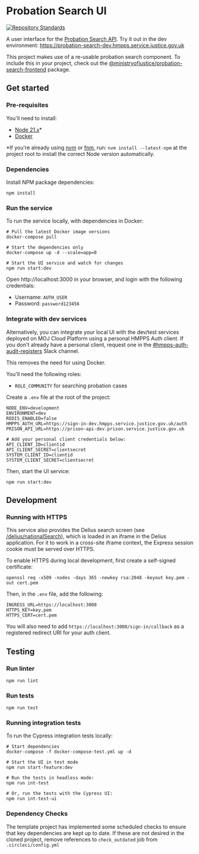 # Probation Search UI
[![Repository Standards](https://img.shields.io/badge/dynamic/json?color=blue&logo=github&label=MoJ%20Compliant&query=%24.message&url=https%3A%2F%2Foperations-engineering-reports.cloud-platform.service.justice.gov.uk%2Fapi%2Fv1%2Fcompliant_public_repositories%2Fprobation-search-ui)](https://operations-engineering-reports.cloud-platform.service.justice.gov.uk/public-report/probation-search-ui "Link to report")

A user interface for the [Probation Search API](https://github.com/ministryofjustice/probation-offender-search). 
Try it out in the dev environment: https://probation-search-dev.hmpps.service.justice.gov.uk

This project makes use of a re-usable probation search component. 
To include this in your project, check out the [@ministryofjustice/probation-search-frontend](https://www.npmjs.com/package/@ministryofjustice/probation-search-frontend) package.

## Get started

### Pre-requisites

You'll need to install:

* [Node 21.x](https://nodejs.org/download/release/latest-v21.x)*
* [Docker](https://www.docker.com/)

*If you're already using [nvm](https://github.com/nvm-sh/nvm) or [fnm](https://github.com/Schniz/fnm), run:
`nvm install --latest-npm` at the project root to install the correct Node version automatically.

### Dependencies

Install NPM package dependencies:

```shell
npm install
```

### Run the service

To run the service locally, with dependencies in Docker:

```shell
# Pull the latest Docker image versions
docker-compose pull

# Start the dependencies only
docker-compose up -d --scale=app=0

# Start the UI service and watch for changes
npm run start:dev
```

Open http://localhost:3000 in your browser, and login with the following credentials:

* Username: `AUTH_USER`
* Password: `password123456`

### Integrate with dev services

Alternatively, you can integrate your local UI with the dev/test services deployed on MOJ Cloud Platform using a personal HMPPS Auth client.
If you don't already have a personal client, request one in the [#hmpps-auth-audit-registers](https://mojdt.slack.com/archives/C02S71KUBED) Slack channel.

This removes the need for using Docker.

You'll need the following roles:
* `ROLE_COMMUNITY` for searching probation cases

Create a `.env` file at the root of the project:
```properties
NODE_ENV=development
ENVIRONMENT=dev
REDIS_ENABLED=false
HMPPS_AUTH_URL=https://sign-in-dev.hmpps.service.justice.gov.uk/auth
PRISON_API_URL=https://prison-api-dev.prison.service.justice.gov.uk

# Add your personal client credentials below:
API_CLIENT_ID=clientid
API_CLIENT_SECRET=clientsecret
SYSTEM_CLIENT_ID=clientid
SYSTEM_CLIENT_SECRET=clientsecret
```

Then, start the UI service:
```shell
npm run start:dev
```

## Development

### Running with HTTPS

This service also provides the Delius search screen (see [/delius/nationalSearch](https://probation-search-dev.hmpps.service.justice.gov.uk/delius/nationalSearch)), 
which is loaded in an iframe in the Delius application.
For it to work in a cross-site iframe context, the Express session cookie must be served over HTTPS.

To enable HTTPS during local development, first create a self-signed certificate:
```shell
openssl req -x509 -nodes -days 365 -newkey rsa:2048 -keyout key.pem -out cert.pem
```

Then, in the `.env` file, add the following:
```properties
INGRESS_URL=https://localhost:3000
HTTPS_KEY=key.pem
HTTPS_CERT=cert.pem
```

You will also need to add `https://localhost:3000/sign-in/callback` as a registered redirect URI for your auth client.

## Testing
### Run linter

`npm run lint`

### Run tests

`npm run test`

### Running integration tests

To run the Cypress integration tests locally:

```shell
# Start dependencies
docker-compose -f docker-compose-test.yml up -d

# Start the UI in test mode
npm run start-feature:dev

# Run the tests in headless mode:
npm run int-test

# Or, run the tests with the Cypress UI:
npm run int-test-ui
```

### Dependency Checks

The template project has implemented some scheduled checks to ensure that key dependencies are kept up to date.
If these are not desired in the cloned project, remove references to `check_outdated` job from `.circleci/config.yml`